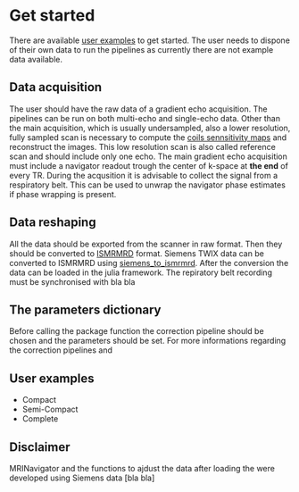 # Get started

There are available [user examples](https://github.com/NordicMRspine/UserExample_MRINavigator) to get started. The user needs to dispone of their own data to run the pipelines as currently there are not example data available.

## Data acquisition
The user should have the raw data of a gradient echo acquisition. The pipelines can be run on both multi-echo and single-echo data. Other than the main acquisition, which is usually undersampled, also a lower resolution, fully sampled scan is necessary to compute the [coils sennsitivity maps](https://doi.org/10.1002/mrm.1241) and reconstruct the images. This low resolution scan is also called reference scan and should include only one echo. The main gradient echo acquisition must include a navigator readout trough the center of k-space at __the end__ of every TR. During the acqusition it is advisable to collect the signal from a respiratory belt. This can be used to unwrap the navigator phase estimates if phase wrapping is present.

## Data reshaping
All the data should be exported from the scanner in raw format. Then they should be converted to [ISMRMRD](https://ismrmrd.readthedocs.io/en/latest/index.html) format. Siemens TWIX data can be converted to ISMRMRD using [siemens_to_ismrmrd](https://github.com/ismrmrd/siemens_to_ismrmrd). After the conversion the data can be loaded in the julia framework. The repiratory belt recording must be synchronised with bla bla


## The parameters dictionary
Before calling the package function the correction pipeline should be chosen and the parameters should be set. For more informations regarding the correction pipelines and 


## User examples
* Compact
* Semi-Compact
* Complete

## Disclaimer
MRINavigator and the functions to ajdust the data after loading the were developed using Siemens data [bla bla]